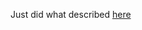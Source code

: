 Just did what described [here](https://www.sohamkamani.com/blog/2016/06/30/docker-mongo-replica-set/)
